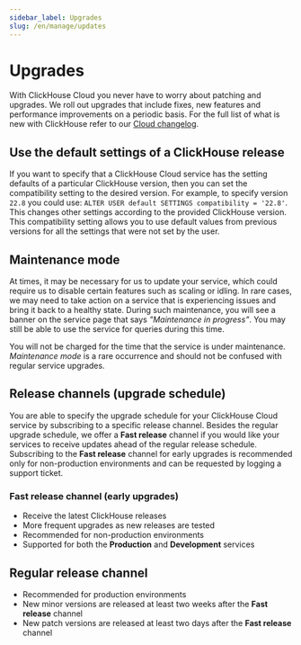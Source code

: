 ```yaml
---
sidebar_label: Upgrades
slug: /en/manage/updates
---
```


# Upgrades

With ClickHouse Cloud you never have to worry about patching and upgrades. We roll out upgrades that include fixes, new features and performance improvements on a periodic basis. For the full list of what is new with ClickHouse refer to our [Cloud changelog](/docs/en/cloud/reference/changelog.md).

## Use the default settings of a ClickHouse release

If you want to specify that a ClickHouse Cloud service has the setting defaults of a particular ClickHouse version, then you can set the compatibility setting to the desired version.  For example, to specify version `22.8` you could use: `ALTER USER default SETTINGS compatibility = '22.8'`. This changes other settings according to the provided ClickHouse version. This compatibility setting allows you to use default values from previous versions for all the settings that were not set by the user.

## Maintenance mode

At times, it may be necessary for us to update your service, which could require us to disable certain features such as scaling or idling. In rare cases, we may need to take action on a service that is experiencing issues and bring it back to a healthy state. During such maintenance, you will see a banner on the service page that says _"Maintenance in progress"_. You may still be able to use the service for queries during this time. 

You will not be charged for the time that the service is under maintenance. _Maintenance mode_ is a rare occurrence and should not be confused with regular service upgrades.

## Release channels (upgrade schedule)

You are able to specify the upgrade schedule for your ClickHouse Cloud service by subscribing to a specific release channel. Besides the regular upgrade schedule, we offer a **Fast release** channel if you would like your services to receive updates ahead of the regular release schedule. Subscribing to the **Fast release** channel for early upgrades is recommended only for non-production environments and can be requested by logging a support ticket.

### Fast release channel (early upgrades)

- Receive the latest ClickHouse releases
- More frequent upgrades as new releases are tested
- Recommended for non-production environments
- Supported for both the **Production** and **Development** services

## Regular release channel

- Recommended for production environments
- New minor versions are released at least two weeks after the **Fast release** channel
- New patch versions are released at least two days after the **Fast release** channel
